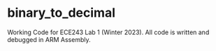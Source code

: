# binary_to_decimal
Working Code for ECE243 Lab 1 (Winter 2023). All code is written and debugged in ARM Assembly.
